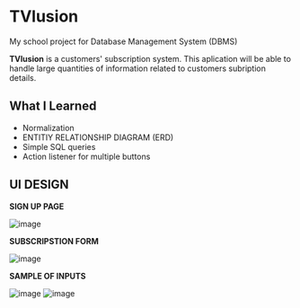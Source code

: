 # TVlusion

My school project for Database Management System (DBMS)

**TVlusion** is a customers' subscription system.  This aplication will be able to handle large quantities of information related to customers subription details. 

## What I Learned
* Normalization
* ENTITIY RELATIONSHIP DIAGRAM (ERD)
* Simple SQL queries 
* Action listener for multiple buttons

## UI DESIGN

**SIGN UP PAGE**

![image](https://user-images.githubusercontent.com/99750513/178430918-9234f149-538d-4e69-84a6-90d32a89621c.png)


**SUBSCRIPSTION FORM**

![image](https://user-images.githubusercontent.com/99750513/178429802-1f6fa3d4-8cc8-43ba-80cb-79908d0571b3.png)

**SAMPLE OF INPUTS**

![image](https://user-images.githubusercontent.com/99750513/178429835-8148e114-dc25-4a10-85ac-ee6cb67e6b85.png)
![image](https://user-images.githubusercontent.com/99750513/178429870-0fd3cd84-8f7e-4753-a0a0-991f5729b426.png)
